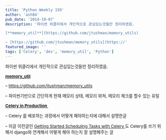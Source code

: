 ```yaml
---
title: 'Python Weekly 159'
author: 'ash84'
pub_date: '2014-10-07'
description: '파이썬 위클리에서 개인적으로 관심있는것들만 정리하였음. 

[**memory_util**](https://github.com/jtushman/memory_utils)

– [https://github.com/jtushman/memory_utils](https://'
featured_image: ''
tags: ['Celery', 'dev', 'memory_util', 'Python']
---
```



<span style="font-size: 10pt;">파이썬 위클리에서 개인적으로 관심있는것들만 정리하였음. </span>

[**<span style="font-size: 10pt;">memory_util</span>**](https://github.com/jtushman/memory_utils)

<span style="font-size: 10pt;">– </span>[<span style="font-size: 10pt;">https://github.com/jtushman/memory_utils</span>](https://github.com/jtushman/memory_utils)

<span style="font-size: 10pt;">– 파이썬기반으로 간단하게 현재 메모리 상태, 메모리 와쳐, 메모리 체크를 할수 있는 유틸</span>

[**<span style="font-size: 10pt;">Celery in Production </span>**](http://www.caktusgroup.com/blog/2014/09/29/celery-production/)

<span style="font-size: 10pt;">– Celery 를 배포하는 과정에서 어떻게 해야하는지에 대해서 설명한글 </span>

<span style="font-size: 10pt;">– 이글 이전글인</span><span style="font-size: 10pt;"> </span>[<span style="font-size: 10pt;">Getting Started Scheduling Tasks with Celery</span><span style="font-size: 10pt;"> </span>](http://www.caktusgroup.com/blog/2014/06/23/scheduling-tasks-celery/)<span style="font-size: 10pt;">도 Celery를 쓰기 위해서 django와 연계해서 어떻게 해야 하는지 잘 설명해주는 글 </span>



